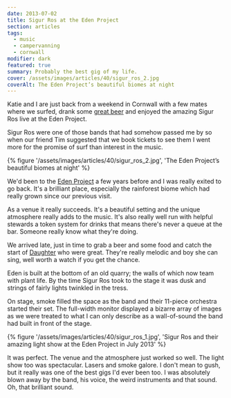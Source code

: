 ```yaml
---
date: 2013-07-02
title: Sigur Ros at the Eden Project
section: articles
tags:
  - music
  - campervanning
  - cornwall
modifier: dark
featured: true
summary: Probably the best gig of my life.
cover: /assets/images/articles/40/sigur_ros_2.jpg
coverAlt: The Eden Project’s beautiful biomes at night
---
```

Katie and I are just back from a weekend in Cornwall with a few mates where we surfed, drank some [great beer](//www.tributeale.co.uk/) and enjoyed the amazing Sigur Ros live at the Eden Project.

Sigur Ros were one of those bands that had somehow passed me by so when our friend Tim suggested that we book tickets to see them I went more for the promise of surf than interest in the music.

{% figure '/assets/images/articles/40/sigur_ros_2.jpg', 'The Eden Project’s beautiful biomes at night' %}

We'd been to the [Eden Project](//www.edenproject.com/) a few years before and I was really exited to go back. It's a brilliant place, especially the rainforest biome which had really grown since our previous visit.

As a venue it really succeeds. It's a beautiful setting and the unique atmosphere really adds to the music. It's also really well run with helpful stewards a token system for drinks that means there's never a queue at the bar. Someone really know what they're doing.

We arrived late, just in time to grab a beer and some food and catch the start of [Daughter](//www.ohdaughter.com/) who were great. They're really melodic and boy she can sing, well worth a watch if you get the chance.

Eden is built at the bottom of an old quarry; the walls of which now team with plant life. By the time Sigur Ros took to the stage it was dusk and strings of fairly lights twinkled in the tress.

On stage, smoke filled the space as the band and their 11-piece orchestra started their set. The full-width monitor displayed a bizarre array of images as we were treated to what I can only describe as a wall-of-sound the band had built in front of the stage.

{% figure '/assets/images/articles/40/sigur_ros_1.jpg', 'Sigur Ros and their amazing light show at the Eden Project in July 2013' %}

It was perfect. The venue and the atmosphere just worked so well. The light show too was spectacular. Lasers and smoke galore. I don't mean to gush, but it really was one of the best gigs I'd ever been too. I was absolutely blown away by the band, his voice, the weird instruments and that sound. Oh, that brilliant sound.
